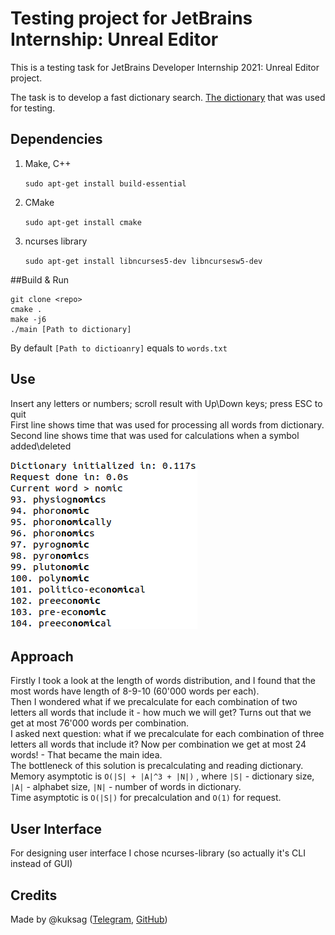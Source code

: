 # Testing project for JetBrains Internship: Unreal Editor

This is a testing task for JetBrains Developer Internship 2021: Unreal Editor project.

The task is to develop a fast dictionary search. [The dictionary](https://raw.githubusercontent.com/dwyl/english-words/master/words.txt)
that was used for testing. 

## Dependencies
1. Make, C++

    `sudo apt-get install build-essential`
1. CMake
   
    `sudo apt-get install cmake`
2. ncurses library 

    `sudo apt-get install libncurses5-dev libncursesw5-dev`

##Build & Run
```
git clone <repo>
cmake .
make -j6
./main [Path to dictionary]
```

By default `[Path to dictioanry]` equals to `words.txt`

## Use

Insert any letters or numbers; scroll result with Up\Down keys; press ESC to quit <br>
First line shows time that was used for processing all words from dictionary. <br>
Second line shows time that was used for calculations when a symbol added\deleted

![example](example.png)

## Approach
Firstly I took a look at the length of words distribution, and I found that the most words have length of 8-9-10 (60'000 words per each).
<br> Then I wondered what if we precalculate for each combination of two letters all words that include it - how much we will get? 
Turns out that we get at most 76'000 words per combination.
<br> I asked next question: what if we precalculate for each combination of three letters all words that include it? 
Now per combination we get at most 24 words! - That became the main idea. <br>
The bottleneck of this solution is precalculating and reading dictionary. <br>
Memory asymptotic is `O(|S| + |A|^3 + |N|)` , where `|S|` - dictionary size, `|A|` - alphabet size, `|N|` - number of words in dictionary. <br>
Time asymptotic is `O(|S|)` for precalculation and `O(1)` for request.

## User Interface
For designing user interface I chose ncurses-library (so actually it's CLI instead of GUI)

## Credits
Made by @kuksag ([Telegram](https://t.me/kuksag), [GitHub](https://github.com/kuksag))
